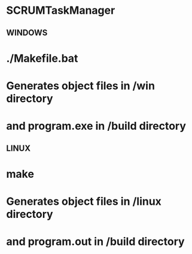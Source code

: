 # SCRUMTaskManager

## WINDOWS
#    ./Makefile.bat
#       Generates object files in /win directory
#       and program.exe in /build directory

## LINUX
#    make
#       Generates object files in /linux directory
#       and program.out in /build directory